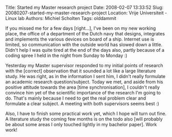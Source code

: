 Title: Started my Master research project
Date: 2008-02-07 13:33:52
Slug: 20080207-started-my-master-research-project
Location: Vrije Universiteit - Linux lab
Authors: Michiel Scholten
Tags: olddammit

<p>If you missed me for a few days [right...], I've been on my new working place, the office of a department of the Dutch navy that designs, integrates and implements the various devices on board of a ship. Internet use is limited, so communication with the outside world has slowed down a little. Didn't help I was quite tired at the end of the days also, partly because of a coding spree I held in the night from Sunday to Monday :)</p>

<p>Yesterday my Master supervisor responded to my initial points of research with the [correct] observation that it sounded a lot like a large literature study. He was right, as in the information I sent him, I didn't really formulate an academic research question/subject. Today we met, and aside from his positive attitude towards the area [time synchronisation], I couldn't really convince him yet of the scientific importance of the research I'm going to do. That's mainly because I need to get the real problem clear and formulate a clear subject. A meeting with both supervisors seems best :)</p>

<p>Also, I have to finish some practical work yet, which I hope will turn out fine. A literature study the coming few months is on the todo also [will probably be about some areas I only touched lightly in my bachelor paper]. Work work!</p>